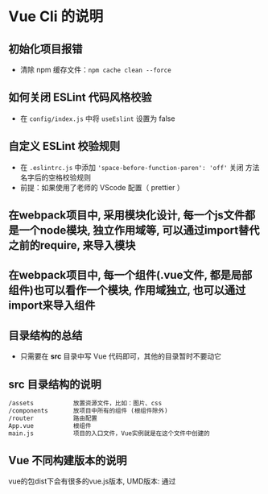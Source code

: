 # Vue Cli 的说明

## 初始化项目报错

- 清除 npm 缓存文件：`npm cache clean --force`

## 如何关闭 ESLint 代码风格校验

- 在 `config/index.js` 中将 `useEslint` 设置为 false

## 自定义 ESLint 校验规则

- 在 `.eslintrc.js` 中添加 `'space-before-function-paren': 'off'` 关闭 方法名字后的空格校验规则
- 前提：如果使用了老师的 VScode 配置（ prettier ）

## 在webpack项目中, 采用模块化设计, 每一个js文件都是一个node模块, 独立作用域等, 可以通过import替代之前的require, 来导入模块

## 在webpack项目中, 每一个组件(.vue文件, 都是局部组件)也可以看作一个模块, 作用域独立, 也可以通过import来导入组件
## 目录结构的总结

- 只需要在 **src** 目录中写 Vue 代码即可，其他的目录暂时不要动它

## src 目录结构的说明

```html
/assets           放置资源文件，比如：图片、css
/components       放项目中所有的组件 (根组件除外)
/router           路由配置
App.vue           根组件
main.js           项目的入口文件，Vue实例就是在这个文件中创建的
```

## Vue 不同构建版本的说明
vue的包dist下会有很多的vue.js版本,
UMD版本: 通过<script>标签直接引入使用
CommonJS版本: 老的打包工具使用, 比如Browserify, webpack1
ES Module版本: 新的打包工具使用, 比如webpack 2 或 Rollup

每个版本又分成完整版和运行时版

- 1 完整版（运行时+编译器）
- 2 运行时（体积比完整版小 30%）
- 3 入口文件中, `import Vue from 'vue'` 默认导入的是：运行时版本
- 4 如果要使用完整版，需要在 webpack 中添加一个 alias 配置才可以
  - `build/webpack.base.conf.js` 中 resolve 的 alias 设置为 `'vue$': 'vue/dist/vue.esm.js'`, 
  -  这样在入口文件中import Vue from 'vue' 引入的就是vue/dist/vue.esm.js, 就是完整版了
  
用vue-cli创建的项目默认使用完整版的(配置文件也自动帮我们配好了), 如果将来想使用编译版的, 怎么切换?
直接将入口文件中的vue实例创建中渲染组件的方式由
components: { App },
template: '<App/>'
切换成
 render: c => c(App)
 
```js
// 入口文件中若导入完整版, 则用以下方式创建vue实例：
new Vue({
  el: '#app',
  router,
  
  // 渲染组件方式
  // 脚手架生成的项目中，默认采用完整版（运行时+编译器）
  components: { App },
  template: '<App/>'
})
```

```js
// 入口文件中若导入运行时版, 则用以下方式创建vue实例：
const vm = new Vue({
  el: '#app',
  data: {},

  // 渲染组件方式
  render: c => c(App)
})
```

## @符号的说明
- 在`build/webpack.base.conf.js`中`resolve`的`alias`下可以看到 `'@': resolve('src')`
而resolve函数为
```
    function resolve (dir) {
      return path.join(__dirname, '..', dir) 
      // webpack.base.conf.js文件所在绝对路径目录 (实际上就是目录build的绝对路径) => ../ (到了项目根目录) => /src 
      // resolve('src'), 返回了 绝对路径...../src 这个字符串
    }
```
则 `'@': resolve('src')` 别名@就代表 绝对路径...../src 这个字符串
- 在 vue cli 生成的项目中 `@` 符号就表示 `src` 路径, 准确的说代表 绝对路径...../src 这个字符串
- 所以一般@之后要根/, 即@/../... 代表访问src目录下的文件
- ★ 可以把@就看作src
